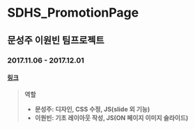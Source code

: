# SDHS_PromotionPage
문성주 이원빈 팀프로젝트
-
### 2017.11.06 - 2017.12.01
#### [링크](http://222.110.147.61/ss1/)

> __역할__
> + __문성주: 디자인, CSS 수정, JS(slide 외 기능)__
> + __이원빈: 기초 레이아웃 작성, JS(ON 페이지 이미지 슬라이드)__
